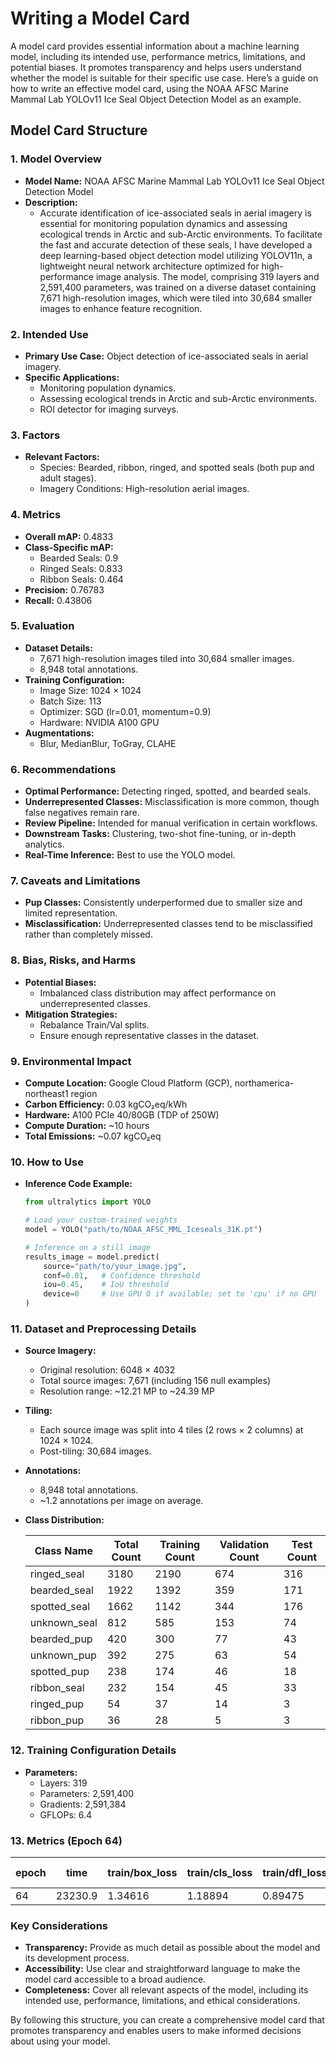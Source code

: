 # Writing a Model Card

A model card provides essential information about a machine learning model, including its intended use, performance metrics, limitations, and potential biases. It promotes transparency and helps users understand whether the model is suitable for their specific use case. Here’s a guide on how to write an effective model card, using the NOAA AFSC Marine Mammal Lab YOLOv11 Ice Seal Object Detection Model as an example.

## Model Card Structure

### 1. Model Overview

*   **Model Name:** NOAA AFSC Marine Mammal Lab YOLOv11 Ice Seal Object Detection Model
*   **Description:**
    *   Accurate identification of ice-associated seals in aerial imagery is essential for monitoring population dynamics and assessing ecological trends in Arctic and sub-Arctic environments. To facilitate the fast and accurate detection of these seals, I have developed a deep learning-based object detection model utilizing YOLOV11n, a lightweight neural network architecture optimized for high-performance image analysis. The model, comprising 319 layers and 2,591,400 parameters, was trained on a diverse dataset containing 7,671 high-resolution images, which were tiled into 30,684 smaller images to enhance feature recognition.

### 2. Intended Use

*   **Primary Use Case:** Object detection of ice-associated seals in aerial imagery.
*   **Specific Applications:**
    *   Monitoring population dynamics.
    *   Assessing ecological trends in Arctic and sub-Arctic environments.
    *   ROI detector for imaging surveys.

### 3. Factors

*   **Relevant Factors:**
    *   Species: Bearded, ribbon, ringed, and spotted seals (both pup and adult stages).
    *   Imagery Conditions: High-resolution aerial images.

### 4. Metrics

*   **Overall mAP:** 0.4833
*   **Class-Specific mAP:**
    *   Bearded Seals: 0.9
    *   Ringed Seals: 0.833
    *   Ribbon Seals: 0.464
*   **Precision:** 0.76783
*   **Recall:** 0.43806

### 5. Evaluation

*   **Dataset Details:**
    *   7,671 high-resolution images tiled into 30,684 smaller images.
    *   8,948 total annotations.
*   **Training Configuration:**
    *   Image Size: 1024 × 1024
    *   Batch Size: 113
    *   Optimizer: SGD (lr=0.01, momentum=0.9)
    *   Hardware: NVIDIA A100 GPU
*   **Augmentations:**
    *   Blur, MedianBlur, ToGray, CLAHE

### 6. Recommendations

*   **Optimal Performance:** Detecting ringed, spotted, and bearded seals.
*   **Underrepresented Classes:** Misclassification is more common, though false negatives remain rare.
*   **Review Pipeline:** Intended for manual verification in certain workflows.
*   **Downstream Tasks:** Clustering, two-shot fine-tuning, or in-depth analytics.
*   **Real-Time Inference:** Best to use the YOLO model.

### 7. Caveats and Limitations

*   **Pup Classes:** Consistently underperformed due to smaller size and limited representation.
*   **Misclassification:** Underrepresented classes tend to be misclassified rather than completely missed.

### 8. Bias, Risks, and Harms

*   **Potential Biases:**
    *   Imbalanced class distribution may affect performance on underrepresented classes.
*   **Mitigation Strategies:**
    *   Rebalance Train/Val splits.
    *   Ensure enough representative classes in the dataset.

### 9. Environmental Impact

*   **Compute Location:** Google Cloud Platform (GCP), northamerica-northeast1 region
*   **Carbon Efficiency:** 0.03 kgCO₂eq/kWh
*   **Hardware:** A100 PCIe 40/80GB (TDP of 250W)
*   **Compute Duration:** ~10 hours
*   **Total Emissions:** ~0.07 kgCO₂eq

### 10. How to Use

*   **Inference Code Example:**

    ```python
    from ultralytics import YOLO

    # Load your custom-trained weights
    model = YOLO("path/to/NOAA_AFSC_MML_Iceseals_31K.pt")

    # Inference on a still image
    results_image = model.predict(
        source="path/to/your_image.jpg",
        conf=0.01,   # Confidence threshold
        iou=0.45,    # IoU threshold
        device=0     # Use GPU 0 if available; set to 'cpu' if no GPU
    )
    ```

### 11. Dataset and Preprocessing Details

*   **Source Imagery:**
    *   Original resolution: 6048 × 4032
    *   Total source images: 7,671 (including 156 null examples)
    *   Resolution range: ~12.21 MP to ~24.39 MP
*   **Tiling:**
    *   Each source image was split into 4 tiles (2 rows × 2 columns) at 1024 × 1024.
    *   Post-tiling: 30,684 images.
*   **Annotations:**
    *   8,948 total annotations.
    *   ~1.2 annotations per image on average.
*   **Class Distribution:**

    | Class Name    | Total Count | Training Count | Validation Count | Test Count |
    | ------------- | ----------- | -------------- | ---------------- | ---------- |
    | ringed\_seal  | 3180        | 2190           | 674              | 316        |
    | bearded\_seal | 1922        | 1392           | 359              | 171        |
    | spotted\_seal | 1662        | 1142           | 344              | 176        |
    | unknown\_seal | 812         | 585            | 153              | 74         |
    | bearded\_pup  | 420         | 300            | 77               | 43         |
    | unknown\_pup  | 392         | 275            | 63               | 54         |
    | spotted\_pup  | 238         | 174            | 46               | 18         |
    | ribbon\_seal  | 232         | 154            | 45               | 33         |
    | ringed\_pup   | 54          | 37             | 14               | 3          |
    | ribbon\_pup   | 36          | 28             | 5                | 3          |

### 12. Training Configuration Details

*   **Parameters:**
    *   Layers: 319
    *   Parameters: 2,591,400
    *   Gradients: 2,591,384
    *   GFLOPs: 6.4

### 13. Metrics (Epoch 64)

| epoch | time    | train/box\_loss | train/cls\_loss | train/dfl\_loss | metrics/precision(B) | metrics/recall(B) | metrics/mAP50(B) | metrics/mAP50-95(B) | val/box\_loss | val/cls\_loss | val/dfl\_loss | lr/pg0      | lr/pg1      | lr/pg2      |
| ----- | ------- | --------------- | --------------- | --------------- | -------------------- | ----------------- | ---------------- | ------------------- | ------------- | ------------- | ------------- | ----------- | ----------- | ----------- |
| 64    | 23230.9 | 1.34616         | 1.18894         | 0.89475         | 0.76783              | 0.43806           | 0.4671           | 0.30454             | 1.37059       | 1.77372       | 0.90735       | 0.00993763  | 0.00993763  | 0.00993763  |

### Key Considerations

*   **Transparency:** Provide as much detail as possible about the model and its development process.
*   **Accessibility:** Use clear and straightforward language to make the model card accessible to a broad audience.
*   **Completeness:** Cover all relevant aspects of the model, including its intended use, performance, limitations, and ethical considerations.

By following this structure, you can create a comprehensive model card that promotes transparency and enables users to make informed decisions about using your model.
